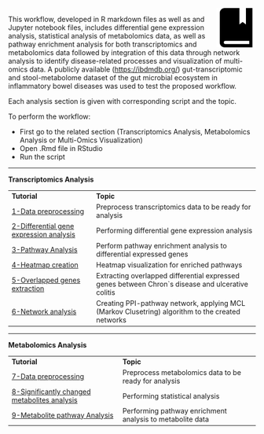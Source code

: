 <img src="../images/tutorials-icon.png" width="80" align="right"/>

This workflow, developed in R markdown files as well as and Jupyter notebook files, includes differential gene expression analysis, statistical analysis of metabolomics data, as well as pathway enrichment analysis for both transcriptomics and metabolomics data followed by integration of this data through network analysis to identify disease-related processes and visualization of multi-omics data. A publicly available (https://ibdmdb.org/) gut-transcriptomic and stool-metabolome dataset of the gut microbial ecosystem in inflammatory bowel diseases was used to test the proposed workflow.<br>

Each analysis section is given with corresponding script and the topic.<br>

To perform the workflow:<br>
* First go to the related section (Transcriptomics Analysis, Metabolomics Analysis or Multi-Omics Visualization)<br> 
* Open .Rmd file in RStudio<br>
* Run the script<br>

***

**Transcriptomics Analysis**
<table>
<tr>
<td><b>Tutorial</b></td><td><b>Topic</b></td>
</tr>
<tr>
<td><a href="https://github.com/BiGCAT-UM/Transcriptomics_Metabolomics_Analysis/tree/master/transcriptomics_analysis/1-data_preprocessing">1-Data preprocessing </a></td><td>Preprocess transcriptomics data to be ready for analysis</td>
</tr>
<tr>
<td><a href="https://github.com/BiGCAT-UM/Transcriptomics_Metabolomics_Analysis/tree/master/transcriptomics_analysis/2-differential_gene_expression_analysis">2-Differential gene expression analysis</a></td><td>Performing differential gene expression analysis</td>
</tr>
<tr>
<td><a href="https://github.com/BiGCAT-UM/Transcriptomics_Metabolomics_Analysis/tree/master/transcriptomics_analysis/3-pathway_analysis">3-Pathway Analysis</a></td><td>Perform pathway enrichment analysis to differential expressed genes</td>
</tr>
<tr>
<td><a href="https://github.com/BiGCAT-UM/Transcriptomics_Metabolomics_Analysis/tree/master/transcriptomics_analysis/4-create_heatmap">4-Heatmap creation</a></td><td>Heatmap visualization for enriched pathways </td>
</tr>
<tr>
<td><a href="https://github.com/BiGCAT-UM/Transcriptomics_Metabolomics_Analysis/tree/master/transcriptomics_analysis/5-extract-overlapped_genes">5-Overlapped genes extraction</a></td><td>Extracting overlapped differential expressed genes between Chron`s disease and ulcerative colitis </td>
</tr>
<tr>
<td><a href="https://github.com/BiGCAT-UM/Transcriptomics_Metabolomics_Analysis/tree/master/transcriptomics_analysis/6-network_analysis">6-Network analysis</a></td><td>Creating PPI-pathway network, applying MCL (Markov Clusetring) algorithm to the created networks</td>
</tr>
</table>

***

**Metabolomics Analysis**
<table>
<tr>
<td><b>Tutorial</b></td><td><b>Topic</b></td>
</tr>
<tr>
<td><a href="https://github.com/BiGCAT-UM/Transcriptomics_Metabolomics_Analysis/tree/master/metabolomics_analysis/7-metabolite_data_preprocessing">7-Data preprocessing </a></td><td>Preprocess metabolomics data to be ready for analysis</td>
</tr>
<tr>
<td><a href="https://github.com/BiGCAT-UM/Transcriptomics_Metabolomics_Analysis/tree/master/metabolomics_analysis/8-significantly_changed_metabolites_analysis">8-Significantly changed metabolites analysis</a></td><td>Performing statistical analysis</td>
</tr>
<tr>
<td><a href="https://github.com/BiGCAT-UM/Transcriptomics_Metabolomics_Analysis/tree/master/metabolomics_analysis/9-metabolite_pathway_analysis">9-Metabolite pathway Analysis</a></td><td>Performing pathway enrichment analysis to metabolite data</td>
</tr>
</table>
